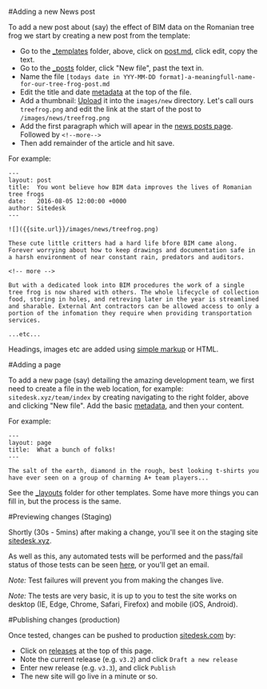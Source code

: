 #Adding a new News post

To add a new post about (say) the effect of BIM data on the Romanian tree frog we start by creating
a new post from the template:
- Go to the [_templates](https://github.com/sitedesk/sitedesk.github.io/tree/master/_templates) folder, above, click on [post.md](https://raw.githubusercontent.com/sitedesk/sitedesk.github.io/master/_templates/post.md), click edit, copy the text.
- Go to the [_posts](https://github.com/sitedesk/sitedesk.github.io/tree/master/_posts) folder, click "New file", past the text in.
- Name the file `[todays date in YYY-MM-DD format]-a-meaningfull-name-for-our-tree-frog-post.md`
- Edit the title and date [metadata](https://jekyllrb.com/docs/frontmatter/) at the top of the file.
- Add a thumbnail: [Upload](https://help.github.com/articles/adding-a-file-to-a-repository/) it into the `images/new` directory. Let's call ours `treefrog.png` and edit the link at the start of the post to `/images/news/treefrog.png`
- Add the first paragraph which will apear in the [news posts page](https://sitedesk.xyz/news). Followed by `<!--more-->`
- Then add remainder of the article and hit save.

For example:

```
---
layout: post
title:  You wont believe how BIM data improves the lives of Romanian tree frogs
date:   2016-08-05 12:00:00 +0000
author: Sitedesk
---

![]({{site.url}}/images/news/treefrog.png)

These cute little critters had a hard life bfore BIM came along. Forever worrying about how to keep drawings and documentation safe in a harsh environment of near constant rain, predators and auditors.

<!-- more -->

But with a dedicated look into BIM procedures the work of a single tree frog is now shared with others. The whole lifecycle of collection food, storing in holes, and retreving later in the year is streamlined and sharable. External Ant contractors can be allowed access to only a portion of the infomation they require when providing transportation services.

...etc...
```

Headings, images etc are added using [simple markup](https://guides.github.com/features/mastering-markdown/) or HTML.

#Adding a page

To add a new page (say) detailing the amazing development team, we first need to create a file in the web location, for example: `sitedesk.xyz/team/index` by creating navigating to the right folder, above and clicking "New file". Add the basic [metadata](https://jekyllrb.com/docs/frontmatter/), and then your content.

For example:

```
---
layout: page
title:  What a bunch of folks!
---

The salt of the earth, diamond in the rough, best looking t-shirts you have ever seen on a group of charming A+ team players...
```

See the [_layouts](https://github.com/sitedesk/sitedesk.github.io/tree/master/_layouts) folder for other templates. Some have more things you can fill in, but the process is the same.

#Previewing changes (Staging)

Shortly (30s - 5mins) after making a change, you'll see it on the staging site [sitedesk.xyz](https://sitedesk.xyz).

As well as this, any automated tests will be performed and the pass/fail status of those tests can be seen [here](https://circleci.com/gh/sitedesk/sitedesk.github.io), or you'll get an email.

*Note:* Test failures will prevent you from making the changes live.

*Note:* The tests are very basic, it is up to you to test the site works on desktop (IE, Edge, Chrome, Safari, Firefox) and mobile (iOS, Android).

#Publishing changes (production)

Once tested, changes can be pushed to production [sitedesk.com](sitedesk.com) by:
- Click on [releases](https://github.com/sitedesk/sitedesk.github.io/releases) at the top of this page.
- Note the current release (e.g. `v3.2`) and click `Draft a new release`
- Enter new release (e.g. `v3.3`), and click `Publish`
- The new site will go live in a minute or so.
